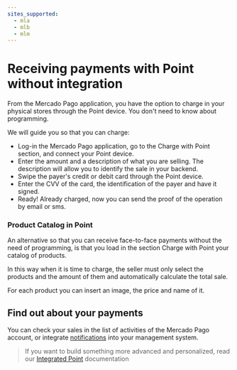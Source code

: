 ```yaml
---
sites_supported:
  - mla
  - mlb
  - mlm
---
```


# Receiving payments with Point without integration

From the Mercado Pago application, you have the option to charge in your physical stores through the Point device.
You don't need to know about programming.

We will guide you so that you can charge:

- Log-in the Mercado Pago application, go to the Charge with Point section, and connect your Point device.
- Enter the amount and a description of what you are selling. The description will allow you to identify the sale in your backend.
- Swipe the payer's credit or debit card through the Point device.
- Enter the CVV of the card, the identification of the payer and have it signed.
- Ready! Already charged, now you can send the proof of the operation by email or sms.


### Product Catalog in Point

An alternative so that you can receive face-to-face payments without the need of programming, is that you load in the section Charge with Point your catalog of products.

In this way when it is time to charge, the seller must only select the products and the amount of them and automatically calculate the total sale.

For each product you can insert an image, the price and name of it.


## Find out about your payments

You can check your sales in the list of activities of the Mercado Pago account, or integrate [notifications](https://www.mercadopago[FAKER][URL][DOMAIN]/developers/en/guides/notifications/webhooks) into your management system.

> If you want to build something more advanced and personalized, read our [Integrated Point](https://www.mercadopago[FAKER][URL][DOMAIN]/developers/en/guides/in-person-payments/mp-point/how-to-integrate) documentation
